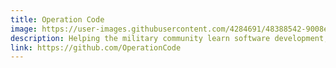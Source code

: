 ```yaml
---
title: Operation Code
image: https://user-images.githubusercontent.com/4284691/48388542-9008e480-e6ae-11e8-88df-42114380b1a5.png
description: Helping the military community learn software development, enter the tech industry, and code the future.
link: https://github.com/OperationCode
---
```

